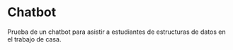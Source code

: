 # Chatbot
Prueba de un chatbot para asistir a estudiantes de estructuras de datos en el trabajo de casa.
